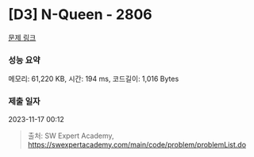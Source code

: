 # [D3] N-Queen - 2806 

[문제 링크](https://swexpertacademy.com/main/code/problem/problemDetail.do?contestProbId=AV7GKs06AU0DFAXB) 

### 성능 요약

메모리: 61,220 KB, 시간: 194 ms, 코드길이: 1,016 Bytes

### 제출 일자

2023-11-17 00:12



> 출처: SW Expert Academy, https://swexpertacademy.com/main/code/problem/problemList.do